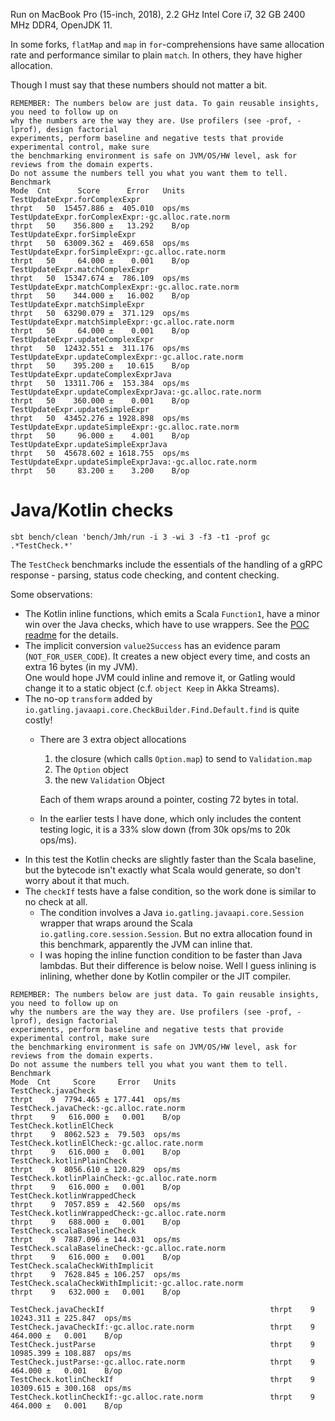 Run on MacBook Pro (15-inch, 2018), 2.2 GHz Intel Core i7, 32 GB 2400 MHz DDR4, OpenJDK 11.

In some forks, `flatMap` and `map` in `for`-comprehensions
have same allocation rate and performance similar to plain `match`.
In others, they have higher allocation.

Though I must say that these numbers should not matter a bit.

```
REMEMBER: The numbers below are just data. To gain reusable insights, you need to follow up on
why the numbers are the way they are. Use profilers (see -prof, -lprof), design factorial
experiments, perform baseline and negative tests that provide experimental control, make sure
the benchmarking environment is safe on JVM/OS/HW level, ask for reviews from the domain experts.
Do not assume the numbers tell you what you want them to tell.
Benchmark                                                           Mode  Cnt      Score      Error   Units
TestUpdateExpr.forComplexExpr                                      thrpt   50  15457.886 ±  405.010  ops/ms
TestUpdateExpr.forComplexExpr:·gc.alloc.rate.norm                  thrpt   50    356.800 ±   13.292    B/op
TestUpdateExpr.forSimpleExpr                                       thrpt   50  63009.362 ±  469.658  ops/ms
TestUpdateExpr.forSimpleExpr:·gc.alloc.rate.norm                   thrpt   50     64.000 ±    0.001    B/op
TestUpdateExpr.matchComplexExpr                                    thrpt   50  15347.674 ±  786.109  ops/ms
TestUpdateExpr.matchComplexExpr:·gc.alloc.rate.norm                thrpt   50    344.000 ±   16.002    B/op
TestUpdateExpr.matchSimpleExpr                                     thrpt   50  63290.079 ±  371.129  ops/ms
TestUpdateExpr.matchSimpleExpr:·gc.alloc.rate.norm                 thrpt   50     64.000 ±    0.001    B/op
TestUpdateExpr.updateComplexExpr                                   thrpt   50  12432.551 ±  311.176  ops/ms
TestUpdateExpr.updateComplexExpr:·gc.alloc.rate.norm               thrpt   50    395.200 ±   10.615    B/op
TestUpdateExpr.updateComplexExprJava                               thrpt   50  13311.706 ±  153.384  ops/ms
TestUpdateExpr.updateComplexExprJava:·gc.alloc.rate.norm           thrpt   50    360.000 ±    0.001    B/op
TestUpdateExpr.updateSimpleExpr                                    thrpt   50  43452.276 ± 1928.898  ops/ms
TestUpdateExpr.updateSimpleExpr:·gc.alloc.rate.norm                thrpt   50     96.000 ±    4.001    B/op
TestUpdateExpr.updateSimpleExprJava                                thrpt   50  45678.602 ± 1618.755  ops/ms
TestUpdateExpr.updateSimpleExprJava:·gc.alloc.rate.norm            thrpt   50     83.200 ±    3.200    B/op
```

# Java/Kotlin checks

`sbt bench/clean 'bench/Jmh/run -i 3 -wi 3 -f3 -t1 -prof gc .*TestCheck.*'`

The `TestCheck` benchmarks include the essentials of the handling of a gRPC response -
parsing, status code checking, and content checking.

Some observations:

- The Kotlin inline functions, which emits a Scala `Function1`,
  have a minor win over the Java checks, which have to use wrappers.
  See the [POC readme](../kt/README.md#inline-functions) for the details.
- The implicit conversion `value2Success` has an evidence param (`NOT_FOR_USER_CODE`).
  It creates a new object every time,
  and costs an extra 16 bytes (in my JVM).\
  One would hope JVM could inline and remove it,
  or Gatling would change it to a static object (c.f. `object Keep` in Akka Streams).
- The no-op `transform` added by `io.gatling.javaapi.core.CheckBuilder.Find.Default.find`
  is quite costly!
    - There are 3 extra object allocations

        1. the closure (which calls `Option.map`) to send to `Validation.map`
        2. The `Option` object
        3. the new `Validation` Object

      Each of them wraps around a pointer, costing 72 bytes in total.
    - In the earlier tests I have done, which only includes the content testing logic,
      it is a 33% slow down (from 30k ops/ms to 20k ops/ms).
- In this test the Kotlin checks are slightly faster than the Scala baseline,
  but the bytecode isn't exactly what Scala would generate,
  so don't worry about it that much.
- The `checkIf` tests have a false condition,
  so the work done is similar to no check at all.
    - The condition involves a Java `io.gatling.javaapi.core.Session` wrapper
      that wraps around the Scala `io.gatling.core.session.Session`.
      But no extra allocation found in this benchmark,
      apparently the JVM can inline that.
    - I was hoping the inline function condition to be faster than Java lambdas.
      But their difference is below noise.
      Well I guess inlining is inlining,
      whether done by Kotlin compiler or the JIT compiler.

```
REMEMBER: The numbers below are just data. To gain reusable insights, you need to follow up on
why the numbers are the way they are. Use profilers (see -prof, -lprof), design factorial
experiments, perform baseline and negative tests that provide experimental control, make sure
the benchmarking environment is safe on JVM/OS/HW level, ask for reviews from the domain experts.
Do not assume the numbers tell you what you want them to tell.
Benchmark                                                           Mode  Cnt     Score     Error   Units
TestCheck.javaCheck                                                thrpt    9  7794.465 ± 177.441  ops/ms
TestCheck.javaCheck:·gc.alloc.rate.norm                            thrpt    9   616.000 ±   0.001    B/op
TestCheck.kotlinElCheck                                            thrpt    9  8062.523 ±  79.503  ops/ms
TestCheck.kotlinElCheck:·gc.alloc.rate.norm                        thrpt    9   616.000 ±   0.001    B/op
TestCheck.kotlinPlainCheck                                         thrpt    9  8056.610 ± 120.829  ops/ms
TestCheck.kotlinPlainCheck:·gc.alloc.rate.norm                     thrpt    9   616.000 ±   0.001    B/op
TestCheck.kotlinWrappedCheck                                       thrpt    9  7057.859 ±  42.560  ops/ms
TestCheck.kotlinWrappedCheck:·gc.alloc.rate.norm                   thrpt    9   688.000 ±   0.001    B/op
TestCheck.scalaBaselineCheck                                       thrpt    9  7887.096 ± 144.031  ops/ms
TestCheck.scalaBaselineCheck:·gc.alloc.rate.norm                   thrpt    9   616.000 ±   0.001    B/op
TestCheck.scalaCheckWithImplicit                                   thrpt    9  7628.845 ± 106.257  ops/ms
TestCheck.scalaCheckWithImplicit:·gc.alloc.rate.norm               thrpt    9   632.000 ±   0.001    B/op
```

```
TestCheck.javaCheckIf                                     thrpt    9  10243.311 ± 225.847  ops/ms
TestCheck.javaCheckIf:·gc.alloc.rate.norm                 thrpt    9    464.000 ±   0.001    B/op
TestCheck.justParse                                       thrpt    9  10985.399 ± 108.887  ops/ms
TestCheck.justParse:·gc.alloc.rate.norm                   thrpt    9    464.000 ±   0.001    B/op
TestCheck.kotlinCheckIf                                   thrpt    9  10309.615 ± 300.168  ops/ms
TestCheck.kotlinCheckIf:·gc.alloc.rate.norm               thrpt    9    464.000 ±   0.001    B/op
```
